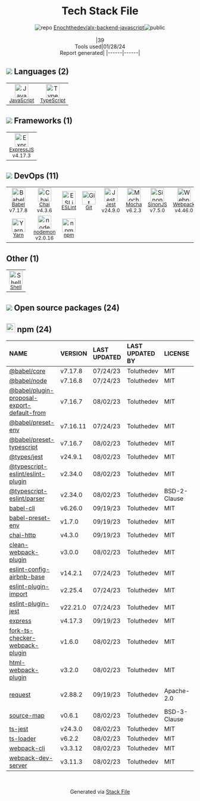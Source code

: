 <!--
&lt;--- Readme.md Snippet without images Start ---&gt;
## Tech Stack
Enochthedev/alx-backend-javascript is built on the following main stack:

- [Jest](http://facebook.github.io/jest/) – Javascript Testing Framework
- [Mocha](http://mochajs.org/) – Javascript Testing Framework
- [ExpressJS](http://expressjs.com/) – Microframeworks (Backend)
- [JavaScript](https://developer.mozilla.org/en-US/docs/Web/JavaScript) – Languages
- [TypeScript](http://www.typescriptlang.org) – Languages
- [Webpack](http://webpack.js.org) – JS Build Tools / JS Task Runners
- [Chai](http://chaijs.com/) – Javascript Testing Framework
- [Babel](http://babeljs.io/) – JavaScript Compilers
- [ESLint](http://eslint.org/) – Code Review
- [SinonJS](http://sinonjs.org/) – Javascript Testing Framework
- [Shell](https://en.wikipedia.org/wiki/Shell_script) – Shells
- [nodemon](http://nodemon.io/) – node.js Application Monitoring
- [Yarn](https://yarnpkg.com/) – Front End Package Manager

Full tech stack [here](/techstack.md)

&lt;--- Readme.md Snippet without images End ---&gt;

&lt;--- Readme.md Snippet with images Start ---&gt;
## Tech Stack
Enochthedev/alx-backend-javascript is built on the following main stack:

- <img width='25' height='25' src='https://img.stackshare.io/service/830/jest.png' alt='Jest'/> [Jest](http://facebook.github.io/jest/) – Javascript Testing Framework
- <img width='25' height='25' src='https://img.stackshare.io/service/832/mocha.png' alt='Mocha'/> [Mocha](http://mochajs.org/) – Javascript Testing Framework
- <img width='25' height='25' src='https://img.stackshare.io/service/1163/hashtag.png' alt='ExpressJS'/> [ExpressJS](http://expressjs.com/) – Microframeworks (Backend)
- <img width='25' height='25' src='https://img.stackshare.io/service/1209/javascript.jpeg' alt='JavaScript'/> [JavaScript](https://developer.mozilla.org/en-US/docs/Web/JavaScript) – Languages
- <img width='25' height='25' src='https://img.stackshare.io/service/1612/bynNY5dJ.jpg' alt='TypeScript'/> [TypeScript](http://www.typescriptlang.org) – Languages
- <img width='25' height='25' src='https://img.stackshare.io/service/1682/IMG_4636.PNG' alt='Webpack'/> [Webpack](http://webpack.js.org) – JS Build Tools / JS Task Runners
- <img width='25' height='25' src='https://img.stackshare.io/service/1725/chai.png' alt='Chai'/> [Chai](http://chaijs.com/) – Javascript Testing Framework
- <img width='25' height='25' src='https://img.stackshare.io/service/2739/-1wfGjNw.png' alt='Babel'/> [Babel](http://babeljs.io/) – JavaScript Compilers
- <img width='25' height='25' src='https://img.stackshare.io/service/3337/Q4L7Jncy.jpg' alt='ESLint'/> [ESLint](http://eslint.org/) – Code Review
- <img width='25' height='25' src='https://img.stackshare.io/service/3509/logo.png' alt='SinonJS'/> [SinonJS](http://sinonjs.org/) – Javascript Testing Framework
- <img width='25' height='25' src='https://img.stackshare.io/service/4631/default_c2062d40130562bdc836c13dbca02d318205a962.png' alt='Shell'/> [Shell](https://en.wikipedia.org/wiki/Shell_script) – Shells
- <img width='25' height='25' src='https://img.stackshare.io/service/5577/preview.png' alt='nodemon'/> [nodemon](http://nodemon.io/) – node.js Application Monitoring
- <img width='25' height='25' src='https://img.stackshare.io/service/5848/44mC-kJ3.jpg' alt='Yarn'/> [Yarn](https://yarnpkg.com/) – Front End Package Manager

Full tech stack [here](/techstack.md)

&lt;--- Readme.md Snippet with images End ---&gt;
-->
<div align="center">

# Tech Stack File
![](https://img.stackshare.io/repo.svg "repo") [Enochthedev/alx-backend-javascript](https://github.com/Enochthedev/alx-backend-javascript)![](https://img.stackshare.io/public_badge.svg "public")
<br/><br/>
|39<br/>Tools used|01/28/24 <br/>Report generated|
|------|------|
</div>

## <img src='https://img.stackshare.io/languages.svg'/> Languages (2)
<table><tr>
  <td align='center'>
  <img width='36' height='36' src='https://img.stackshare.io/service/1209/javascript.jpeg' alt='JavaScript'>
  <br>
  <sub><a href="https://developer.mozilla.org/en-US/docs/Web/JavaScript">JavaScript</a></sub>
  <br>
  <sub></sub>
</td>

<td align='center'>
  <img width='36' height='36' src='https://img.stackshare.io/service/1612/bynNY5dJ.jpg' alt='TypeScript'>
  <br>
  <sub><a href="http://www.typescriptlang.org">TypeScript</a></sub>
  <br>
  <sub></sub>
</td>

</tr>
</table>

## <img src='https://img.stackshare.io/frameworks.svg'/> Frameworks (1)
<table><tr>
  <td align='center'>
  <img width='36' height='36' src='https://img.stackshare.io/service/1163/hashtag.png' alt='ExpressJS'>
  <br>
  <sub><a href="http://expressjs.com/">ExpressJS</a></sub>
  <br>
  <sub>v4.17.3</sub>
</td>

</tr>
</table>

## <img src='https://img.stackshare.io/devops.svg'/> DevOps (11)
<table><tr>
  <td align='center'>
  <img width='36' height='36' src='https://img.stackshare.io/service/2739/-1wfGjNw.png' alt='Babel'>
  <br>
  <sub><a href="http://babeljs.io/">Babel</a></sub>
  <br>
  <sub>v7.17.8</sub>
</td>

<td align='center'>
  <img width='36' height='36' src='https://img.stackshare.io/service/1725/chai.png' alt='Chai'>
  <br>
  <sub><a href="http://chaijs.com/">Chai</a></sub>
  <br>
  <sub>v4.3.6</sub>
</td>

<td align='center'>
  <img width='36' height='36' src='https://img.stackshare.io/service/3337/Q4L7Jncy.jpg' alt='ESLint'>
  <br>
  <sub><a href="http://eslint.org/">ESLint</a></sub>
  <br>
  <sub></sub>
</td>

<td align='center'>
  <img width='36' height='36' src='https://img.stackshare.io/service/1046/git.png' alt='Git'>
  <br>
  <sub><a href="http://git-scm.com/">Git</a></sub>
  <br>
  <sub></sub>
</td>

<td align='center'>
  <img width='36' height='36' src='https://img.stackshare.io/service/830/jest.png' alt='Jest'>
  <br>
  <sub><a href="http://facebook.github.io/jest/">Jest</a></sub>
  <br>
  <sub>v24.9.0</sub>
</td>

<td align='center'>
  <img width='36' height='36' src='https://img.stackshare.io/service/832/mocha.png' alt='Mocha'>
  <br>
  <sub><a href="http://mochajs.org/">Mocha</a></sub>
  <br>
  <sub>v6.2.3</sub>
</td>

<td align='center'>
  <img width='36' height='36' src='https://img.stackshare.io/service/3509/logo.png' alt='SinonJS'>
  <br>
  <sub><a href="http://sinonjs.org/">SinonJS</a></sub>
  <br>
  <sub>v7.5.0</sub>
</td>

<td align='center'>
  <img width='36' height='36' src='https://img.stackshare.io/service/1682/IMG_4636.PNG' alt='Webpack'>
  <br>
  <sub><a href="http://webpack.js.org">Webpack</a></sub>
  <br>
  <sub>v4.46.0</sub>
</td>

</tr>
<tr>
  <td align='center'>
  <img width='36' height='36' src='https://img.stackshare.io/service/5848/44mC-kJ3.jpg' alt='Yarn'>
  <br>
  <sub><a href="https://yarnpkg.com/">Yarn</a></sub>
  <br>
  <sub></sub>
</td>

<td align='center'>
  <img width='36' height='36' src='https://img.stackshare.io/service/5577/preview.png' alt='nodemon'>
  <br>
  <sub><a href="http://nodemon.io/">nodemon</a></sub>
  <br>
  <sub>v2.0.16</sub>
</td>

<td align='center'>
  <img width='36' height='36' src='https://img.stackshare.io/service/1120/lejvzrnlpb308aftn31u.png' alt='npm'>
  <br>
  <sub><a href="https://www.npmjs.com/">npm</a></sub>
  <br>
  <sub></sub>
</td>

</tr>
</table>

## Other (1)
<table><tr>
  <td align='center'>
  <img width='36' height='36' src='https://img.stackshare.io/service/4631/default_c2062d40130562bdc836c13dbca02d318205a962.png' alt='Shell'>
  <br>
  <sub><a href="https://en.wikipedia.org/wiki/Shell_script">Shell</a></sub>
  <br>
  <sub></sub>
</td>

</tr>
</table>


## <img src='https://img.stackshare.io/group.svg' /> Open source packages (24)</h2>

## <img width='24' height='24' src='https://img.stackshare.io/service/1120/lejvzrnlpb308aftn31u.png'/> npm (24)

|NAME|VERSION|LAST UPDATED|LAST UPDATED BY|LICENSE|VULNERABILITIES|
|:------|:------|:------|:------|:------|:------|
|[@babel/core](https://www.npmjs.com/@babel/core)|v7.17.8|07/24/23|Toluthedev |MIT|N/A|
|[@babel/node](https://www.npmjs.com/@babel/node)|v7.16.8|07/24/23|Toluthedev |MIT|N/A|
|[@babel/plugin-proposal-export-default-from](https://www.npmjs.com/@babel/plugin-proposal-export-default-from)|v7.16.7|08/02/23|Toluthedev |MIT|N/A|
|[@babel/preset-env](https://www.npmjs.com/@babel/preset-env)|v7.16.11|07/24/23|Toluthedev |MIT|N/A|
|[@babel/preset-typescript](https://www.npmjs.com/@babel/preset-typescript)|v7.16.7|08/02/23|Toluthedev |MIT|N/A|
|[@types/jest](https://www.npmjs.com/@types/jest)|v24.9.1|08/02/23|Toluthedev |MIT|N/A|
|[@typescript-eslint/eslint-plugin](https://www.npmjs.com/@typescript-eslint/eslint-plugin)|v2.34.0|08/02/23|Toluthedev |MIT|N/A|
|[@typescript-eslint/parser](https://www.npmjs.com/@typescript-eslint/parser)|v2.34.0|08/02/23|Toluthedev |BSD-2-Clause|N/A|
|[babel-cli](https://www.npmjs.com/babel-cli)|v6.26.0|09/19/23|Toluthedev |MIT|N/A|
|[babel-preset-env](https://www.npmjs.com/babel-preset-env)|v1.7.0|09/19/23|Toluthedev |MIT|N/A|
|[chai-http](https://www.npmjs.com/chai-http)|v4.3.0|09/19/23|Toluthedev |MIT|N/A|
|[clean-webpack-plugin](https://www.npmjs.com/clean-webpack-plugin)|v3.0.0|08/02/23|Toluthedev |MIT|N/A|
|[eslint-config-airbnb-base](https://www.npmjs.com/eslint-config-airbnb-base)|v14.2.1|07/24/23|Toluthedev |MIT|N/A|
|[eslint-plugin-import](https://www.npmjs.com/eslint-plugin-import)|v2.25.4|07/24/23|Toluthedev |MIT|N/A|
|[eslint-plugin-jest](https://www.npmjs.com/eslint-plugin-jest)|v22.21.0|07/24/23|Toluthedev |MIT|N/A|
|[express](https://www.npmjs.com/express)|v4.17.3|09/19/23|Toluthedev |MIT|N/A|
|[fork-ts-checker-webpack-plugin](https://www.npmjs.com/fork-ts-checker-webpack-plugin)|v1.6.0|08/02/23|Toluthedev |MIT|N/A|
|[html-webpack-plugin](https://www.npmjs.com/html-webpack-plugin)|v3.2.0|08/02/23|Toluthedev |MIT|N/A|
|[request](https://www.npmjs.com/request)|v2.88.2|09/19/23|Toluthedev |Apache-2.0|[CVE-2023-28155](https://github.com/advisories/GHSA-p8p7-x288-28g6) (Moderate)|
|[source-map](https://www.npmjs.com/source-map)|v0.6.1|08/02/23|Toluthedev |BSD-3-Clause|N/A|
|[ts-jest](https://www.npmjs.com/ts-jest)|v24.3.0|08/02/23|Toluthedev |MIT|N/A|
|[ts-loader](https://www.npmjs.com/ts-loader)|v6.2.2|08/02/23|Toluthedev |MIT|N/A|
|[webpack-cli](https://www.npmjs.com/webpack-cli)|v3.3.12|08/02/23|Toluthedev |MIT|N/A|
|[webpack-dev-server](https://www.npmjs.com/webpack-dev-server)|v3.11.3|08/02/23|Toluthedev |MIT|N/A|

<br/>
<div align='center'>

Generated via [Stack File](https://github.com/marketplace/stack-file)
